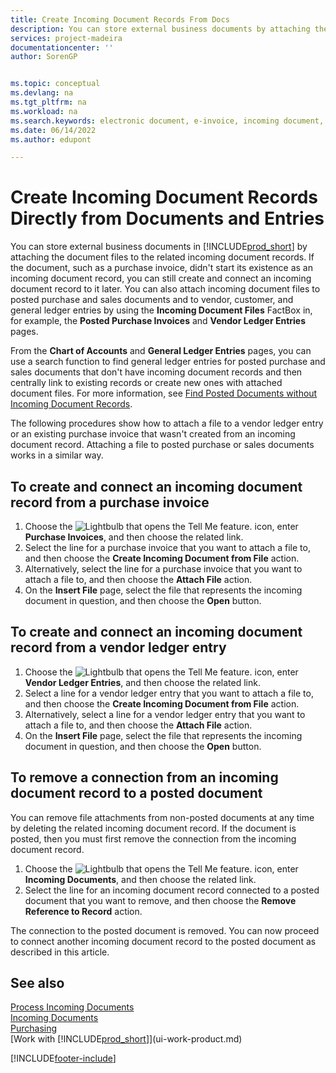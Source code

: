```yaml
---
title: Create Incoming Document Records From Docs
description: You can store external business documents by attaching the document files to the related incoming document records.
services: project-madeira
documentationcenter: ''
author: SorenGP


ms.topic: conceptual
ms.devlang: na
ms.tgt_pltfrm: na
ms.workload: na
ms.search.keywords: electronic document, e-invoice, incoming document, OCR, ecommerce, document exchange, import invoice
ms.date: 06/14/2022
ms.author: edupont

---
```

# Create Incoming Document Records Directly from Documents and Entries

You can store external business documents in [!INCLUDE[prod_short](includes/prod_short.md)] by attaching the document files to the related incoming document records. If the document, such as a purchase invoice, didn't start its existence as an incoming document record, you can still create and connect an incoming document record to it later. You can also attach incoming document files to posted purchase and sales documents and to vendor, customer, and general ledger entries by using the **Incoming Document Files** FactBox in, for example, the **Posted Purchase Invoices** and **Vendor Ledger Entries** pages.

From the **Chart of Accounts** and **General Ledger Entries** pages, you can use a search function to find general ledger entries for posted purchase and sales documents that don't have incoming document records and then centrally link to existing records or create new ones with attached document files. For more information, see [Find Posted Documents without Incoming Document Records](across-how-find-posted-documents-without-income-document-records.md).

The following procedures show how to attach a file to a vendor ledger entry or an existing purchase invoice that wasn't created from an incoming document record. Attaching a file to posted purchase or sales documents works in a similar way.

## To create and connect an incoming document record from a purchase invoice

1. Choose the ![Lightbulb that opens the Tell Me feature.](media/ui-search/search_small.png "Tell me what you want to do") icon, enter **Purchase Invoices**, and then choose the related link.
2. Select the line for a purchase invoice that you want to attach a file to, and then choose the **Create Incoming Document from File** action.
3. Alternatively, select the line for a purchase invoice that you want to attach a file to, and then choose the **Attach File** action.
4. On the **Insert File** page, select the file that represents the incoming document in question, and then choose the **Open** button.

## To create and connect an incoming document record from a vendor ledger entry

1. Choose the ![Lightbulb that opens the Tell Me feature.](media/ui-search/search_small.png "Tell me what you want to do") icon, enter **Vendor Ledger Entries**, and then choose the related link.
2. Select a line for a vendor ledger entry that you want to attach a file to, and then choose the **Create Incoming Document from File** action.
3. Alternatively, select a line for a vendor ledger entry that you want to attach a file to, and then choose the **Attach File** action.
4. On the **Insert File** page, select the file that represents the incoming document in question, and then choose the **Open** button.

## To remove a connection from an incoming document record to a posted document

You can remove file attachments from non-posted documents at any time by deleting the related incoming document record. If the document is posted, then you must first remove the connection from the incoming document record.

1. Choose the ![Lightbulb that opens the Tell Me feature.](media/ui-search/search_small.png "Tell me what you want to do") icon, enter **Incoming Documents**, and then choose the related link.
2. Select the line for an incoming document record connected to a posted document that you want to remove, and then choose the **Remove Reference to Record** action.

The connection to the posted document is removed. You can now proceed to connect another incoming document record to the posted document as described in this article.

## See also

[Process Incoming Documents](across-process-income-documents.md)  
[Incoming Documents](across-income-documents.md)  
[Purchasing](purchasing-manage-purchasing.md)  
[Work with [!INCLUDE[prod_short](includes/prod_short.md)]](ui-work-product.md)  

[!INCLUDE[footer-include](includes/footer-banner.md)]